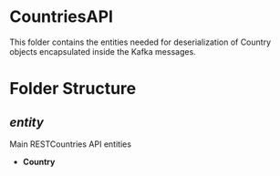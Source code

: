 # CountriesAPI

This folder contains the entities needed for deserialization of Country objects encapsulated inside the Kafka messages. 

# Folder Structure

## <em>entity</em>

Main RESTCountries API entities

- <strong>Country</strong>